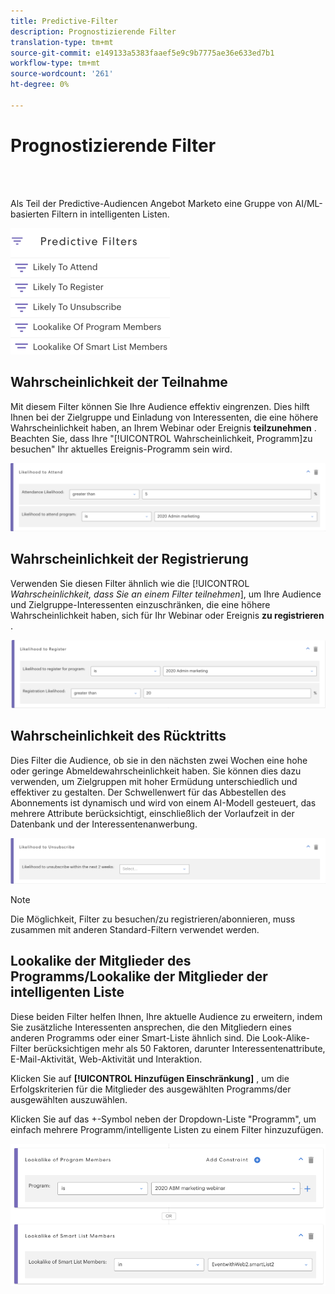```yaml
---
title: Predictive-Filter
description: Prognostizierende Filter
translation-type: tm+mt
source-git-commit: e149133a5383faaef5e9c9b7775ae36e633ed7b1
workflow-type: tm+mt
source-wordcount: '261'
ht-degree: 0%

---
```



# Prognostizierende Filter

<br> 

Als Teil der Predictive-Audiencen Angebot Marketo eine Gruppe von AI/ML-basierten Filtern in intelligenten Listen.

![Bild eins](/help/sky/assets/predictive-audiences/predictive-filters/predictive-filters-1.png)

## Wahrscheinlichkeit der Teilnahme

Mit diesem Filter können Sie Ihre Audience effektiv eingrenzen. Dies hilft Ihnen bei der Zielgruppe und Einladung von Interessenten, die eine höhere Wahrscheinlichkeit haben, an Ihrem Webinar oder Ereignis **teilzunehmen** . Beachten Sie, dass Ihre &quot;[!UICONTROL Wahrscheinlichkeit, Programm]zu besuchen&quot; Ihr aktuelles Ereignis-Programm sein wird.

![Bild zwei](/help/sky/assets/predictive-audiences/predictive-filters/predictive-filters-2.png)

## Wahrscheinlichkeit der Registrierung

Verwenden Sie diesen Filter ähnlich wie die [!UICONTROL _Wahrscheinlichkeit, dass Sie an einem Filter teilnehmen_], um Ihre Audience und Zielgruppe-Interessenten einzuschränken, die eine höhere Wahrscheinlichkeit haben, sich für Ihr Webinar oder Ereignis **zu registrieren** .

![Bild drei](/help/sky/assets/predictive-audiences/predictive-filters/predictive-filters-3.png)

## Wahrscheinlichkeit des Rücktritts

Dies Filter die Audience, ob sie in den nächsten zwei Wochen eine hohe oder geringe Abmeldewahrscheinlichkeit haben. Sie können dies dazu verwenden, um Zielgruppen mit hoher Ermüdung unterschiedlich und effektiver zu gestalten. Der Schwellenwert für das Abbestellen des Abonnements ist dynamisch und wird von einem AI-Modell gesteuert, das mehrere Attribute berücksichtigt, einschließlich der Vorlaufzeit in der Datenbank und der Interessentenanwerbung.

![Bild vier](/help/sky/assets/predictive-audiences/predictive-filters/predictive-filters-4.png)

>[!NOTE]
>
>Die Möglichkeit, Filter zu besuchen/zu registrieren/abonnieren, muss zusammen mit anderen Standard-Filtern verwendet werden.

## Lookalike der Mitglieder des Programms/Lookalike der Mitglieder der intelligenten Liste

Diese beiden Filter helfen Ihnen, Ihre aktuelle Audience zu erweitern, indem Sie zusätzliche Interessenten ansprechen, die den Mitgliedern eines anderen Programms oder einer Smart-Liste ähnlich sind. Die Look-Alike-Filter berücksichtigen mehr als 50 Faktoren, darunter Interessentenattribute, E-Mail-Aktivität, Web-Aktivität und Interaktion.

Klicken Sie auf **[!UICONTROL Hinzufügen Einschränkung]** , um die Erfolgskriterien für die Mitglieder des ausgewählten Programms/der ausgewählten  auszuwählen.

Klicken Sie auf das +-Symbol neben der Dropdown-Liste &quot;Programm&quot;, um einfach mehrere Programm/intelligente Listen zu einem Filter hinzuzufügen.

![Bild fünf](/help/sky/assets/predictive-audiences/predictive-filters/predictive-filters-5.png)
